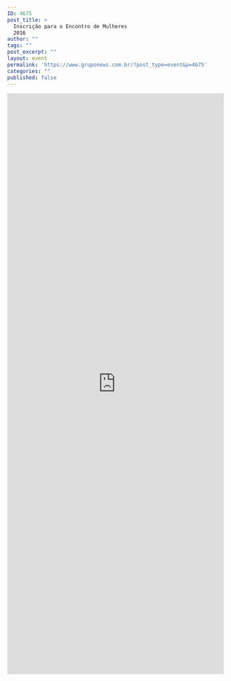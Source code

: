 ```yaml
---
ID: 4675
post_title: >
  Inscrição para o Encontro de Mulheres
  2016
author: ""
tags: ""
post_excerpt: ""
layout: event
permalink: 'https://www.gruponews.com.br/?post_type=event&p=4675'
categories: ""
published: false
---
```

<iframe src="https://goo.gl/forms/1dd8zyKzyZgCuqe03" width="100%" height="1350px" frameborder="0" marginwidth="0" marginheight="0">Carregando…</iframe>